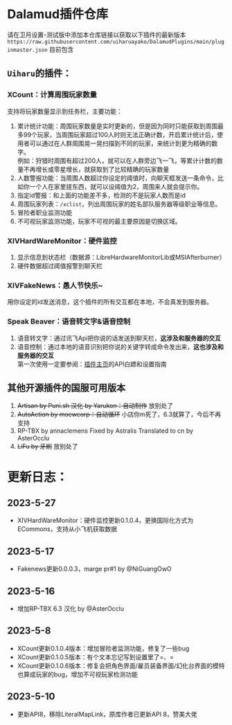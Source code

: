 # Dalamud插件仓库
请在卫月设置-测试版中添加本仓库链接以获取以下插件的最新版本``https://raw.githubusercontent.com/uiharuayako/DalamudPlugins/main/pluginmaster.json``
目前包含  
## ``Uiharu``的插件：  
### XCount：计算周围玩家数量
支持将玩家数量显示到任务栏，主要功能：  
1. 累计统计功能：周围玩家数量是实时更新的，但是因为同时只能获取到周围最多99个玩家，当周围玩家超过100人时则无法正确计数，开启累计统计后，使用者可以通过在人群周围晃一晃扫描到不同的玩家，来统计到更为精确的数字。  
例如：狩猎时周围有超过200人，就可以在人群旁边飞一飞，等累计计数的数量不再增长或零星增长，就获取到了比较精确的玩家数量
2. 人数警报功能：当周围人数超过你设定的阈值时，向聊天框发送一条命令，比如你一个人在家里搓东西，就可以设阈值为2，周围来人就会提示你。
3. 指定id警报：和上面的功能差不多，检测的不是玩家人数而是id
4. 周围玩家列表：``/xclist``，列出周围玩家的姓名部队服务器等级职业等信息。
5. 冒险者职业监测功能
6. 不可视玩家监测功能，玩家不可视的最主要原因是切换区域。

### XIVHardWareMonitor：硬件监控
1. 显示信息到状态栏（数据源：LibreHardwareMonitorLib或MSIAfterburner）
2. 硬件数据超过阈值报警到聊天栏

### XIVFakeNews：愚人节快乐~  
用你设定的id发送消息，这个插件的所有交互都在本地，不会真发到服务器。

### Speak Beaver：语音转文字&语音控制
1. 语音转文字：通过讯飞Api把你说的话发送到聊天栏，**这涉及和服务器的交互**  
2. 语音控制：通过本地的语音识别把你说的关键字转成命令发出来，**这也涉及和服务器的交互**  
第一次使用一定要参阅：[插件主页](https://github.com/uiharuayako/SpeakBeaverDalamud)的API白嫖和设置指南

## 其他开源插件的国服可用版本  
1. ~~Artisan by Puni.sh 汉化 by Yarukon：自动制作~~ 放别处了
2. ~~AutoAction by moewcorp：自动循环~~ 小店你m死了，6.3就算了，今后不再支持
3. RP-TBX by annaclemens Fixed by Astralis Translated to cn by AsterOcclu
4. ~~LiFu by 牙刷~~ 放别处了

# 更新日志：

## 2023-5-27
- XIVHardWareMonitor：硬件监控更新0.1.0.4，更换国际化方式为ECommons，支持从小飞机获取数据

## 2023-5-17
- Fakenews更新0.0.0.3，marge pr#1 by @NiGuangOwO

## 2023-5-16
- 增加RP-TBX 6.3 汉化 by @AsterOcclu

## 2023-5-8
- XCount更新0.1.0.4版本：增加冒险者监测功能，修复了一些bug
- XCount更新0.1.0.5版本：有个文本忘记写到设置里了=、=
- XCount更新0.1.0.6版本：修复会把角色界面/雇员装备界面/幻化台界面的模特也算成玩家的bug，增加不可视玩家检测功能

## 2023-5-10
- 更新API8，移除LiteralMapLink，原库作者已更新API 8，赞美大佬